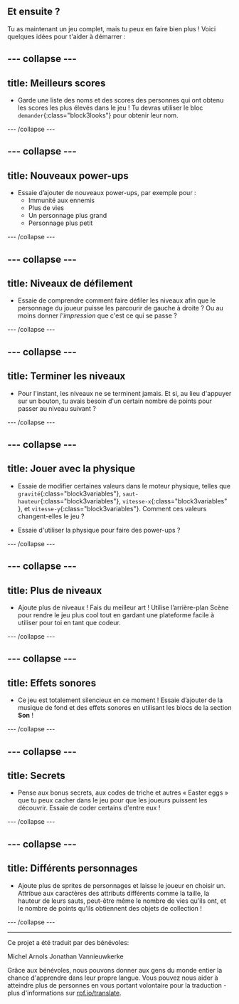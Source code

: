 ## Et ensuite ?

Tu as maintenant un jeu complet, mais tu peux en faire bien plus ! Voici quelques idées pour t'aider à démarrer :

--- collapse ---
---
title: Meilleurs scores
---

+ Garde une liste des noms et des scores des personnes qui ont obtenu les scores les plus élevés dans le jeu ! Tu devras utiliser le bloc `demander`{:class="block3looks"} pour obtenir leur nom.

--- /collapse ---

--- collapse ---
---
title: Nouveaux power-ups
---

+ Essaie d’ajouter de nouveaux power-ups, par exemple pour : 
  + Immunité aux ennemis
  + Plus de vies
  + Un personnage plus grand
  + Personnage plus petit

--- /collapse ---

--- collapse ---
---
title: Niveaux de défilement
---

+ Essaie de comprendre comment faire défiler les niveaux afin que le personnage du joueur puisse les parcourir de gauche à droite ? Ou au moins donner *l'impression* que c'est ce qui se passe ?

--- /collapse ---

--- collapse ---
---
title: Terminer les niveaux
---

+ Pour l'instant, les niveaux ne se terminent jamais. Et si, au lieu d'appuyer sur un bouton, tu avais besoin d'un certain nombre de points pour passer au niveau suivant ?

--- /collapse ---

--- collapse ---
---
title: Jouer avec la physique
---

+ Essaie de modifier certaines valeurs dans le moteur physique, telles que `gravité`{:class="block3variables"}, `saut-hauteur`{:class="block3variables"}, `vitesse-x`{:class="block3variables" }, et `vitesse-y`{:class="block3variables"}. Comment ces valeurs changent-elles le jeu ?

+ Essaie d'utiliser la physique pour faire des power-ups ?

--- /collapse ---

--- collapse ---
---
title: Plus de niveaux
---

+ Ajoute plus de niveaux ! Fais du meilleur art ! Utilise l’arrière-plan Scène pour rendre le jeu plus cool tout en gardant une plateforme facile à utiliser pour toi en tant que codeur.

--- /collapse ---

--- collapse ---
---
title: Effets sonores
---

+ Ce jeu est totalement silencieux en ce moment ! Essaie d’ajouter de la musique de fond et des effets sonores en utilisant les blocs de la section **Son** !

--- /collapse ---

--- collapse ---
---
title: Secrets
---

+ Pense aux bonus secrets, aux codes de triche et autres « Easter eggs » que tu peux cacher dans le jeu pour que les joueurs puissent les découvrir. Essaie de coder certains d'entre eux !

--- /collapse ---

--- collapse ---
---
title: Différents personnages
---

+ Ajoute plus de sprites de personnages et laisse le joueur en choisir un. Attribue aux caractères des attributs différents comme la taille, la hauteur de leurs sauts, peut-être même le nombre de vies qu’ils ont, et le nombre de points qu’ils obtiennent des objets de collection ! 

--- /collapse ---

***

Ce projet a été traduit par des bénévoles:

Michel Arnols
Jonathan Vannieuwkerke

Grâce aux bénévoles, nous pouvons donner aux gens du monde entier la chance d'apprendre dans leur propre langue. Vous pouvez nous aider à atteindre plus de personnes en vous portant volontaire pour la traduction - plus d'informations sur [rpf.io/translate](https://rpf.io/translate).